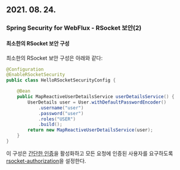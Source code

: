 ## 2021. 08. 24.

### Spring Security for WebFlux - RSocket 보안(2)

#### 최소한의 RSocket 보안 구성

최소한의 RSocket 보안 구성은 아래와 같다:

```java
@Configuration
@EnableRSocketSecurity
public class HelloRSocketSecurityConfig {

    @Bean
    public MapReactiveUserDetailsService userDetailsService() {
        UserDetails user = User.withDefaultPasswordEncoder()
            .username("user")
            .password("user")
            .roles("USER")
            .build();
        return new MapReactiveUserDetailsService(user);
    }
}
```

이 구성은 [간단한 인증][rsocket-simple-authentication]을 활성화하고 모든 요청에 인증된 사용자를 요구하도록 [rsocket-authorization][rsocket-authorization]을 설정한다.



[rsocket-simple-authentication]: https://docs.spring.io/spring-security/site/docs/5.4.1/reference/html5/#rsocket-authentication-simple
[rsocket-authorization]: https://docs.spring.io/spring-security/site/docs/5.4.1/reference/html5/#rsocket-authorization
